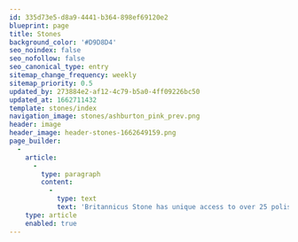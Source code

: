 ```yaml
---
id: 335d73e5-d8a9-4441-b364-898ef69120e2
blueprint: page
title: Stones
background_color: '#D9D8D4'
seo_noindex: false
seo_nofollow: false
seo_canonical_type: entry
sitemap_change_frequency: weekly
sitemap_priority: 0.5
updated_by: 273884e2-af12-4c79-b5a0-4ff09226bc50
updated_at: 1662711432
template: stones/index
navigation_image: stones/ashburton_pink_prev.png
header: image
header_image: header-stones-1662649159.png
page_builder:
  -
    article:
      -
        type: paragraph
        content:
          -
            type: text
            text: 'Britannicus Stone has unique access to over 25 polishing stones and marble in Britain and, as such, is the sole provider of these magnificent and exceptional British rocks. The majority of these gems are carboniferous limestones and are over 350 million years old. Each has its own particular characteristics which can never be replicated, so they are extremely rare.'
    type: article
    enabled: true
---
```

